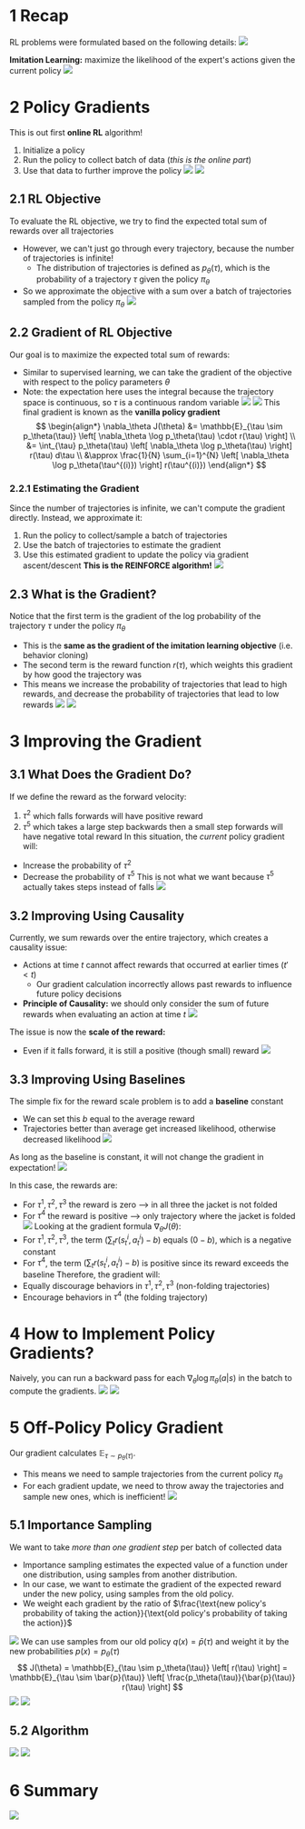 # 1 Recap
RL problems were formulated based on the following details:
![](../../attachments/Pasted%20image%2020250410135832.png)

**Imitation Learning:** maximize the likelihood of the expert's actions given the current policy
![](../../attachments/Pasted%20image%2020250410135902.png)

# 2 Policy Gradients
This is out first **online RL** algorithm!
1. Initialize a policy
2. Run the policy to collect batch of data (*this is the online part*)
3. Use that data to further improve the policy
![](../../attachments/Pasted%20image%2020250410140007.png)
![](../../attachments/Pasted%20image%2020250410205301.png)

## 2.1 RL Objective
To evaluate the RL objective, we try to find the expected total sum of rewards over all trajectories
* However, we can't just go through every trajectory, because the number of trajectories is infinite!
	* The distribution of trajectories is defined as $p_\theta(\tau)$, which is the probability of a trajectory $\tau$ given the policy $\pi_\theta$
* So we approximate the objective with a sum over a batch of trajectories sampled from the policy $\pi_\theta$
![](../../attachments/Pasted%20image%2020250410140440.png)

## 2.2 Gradient of RL Objective
Our goal is to maximize the expected total sum of rewards:
* Similar to supervised learning, we can take the gradient of the objective with respect to the policy parameters $\theta$
* Note: the expectation here uses the integral because the trajectory space is continuous, so $\tau$ is a continuous random variable
![](../../attachments/Pasted%20image%2020250410140952.png)
![](../../attachments/Pasted%20image%2020250410141001.png)
This final gradient is known as the **vanilla policy gradient**
$$
\begin{align*}
\nabla_\theta J(\theta) &= \mathbb{E}_{\tau \sim p_\theta(\tau)} \left[ \nabla_\theta \log p_\theta(\tau) \cdot r(\tau) \right] \\
&= \int_{\tau} p_\theta(\tau) \left[ \nabla_\theta \log p_\theta(\tau) \right] r(\tau) d\tau \\
&\approx \frac{1}{N} \sum_{i=1}^{N} \left[ \nabla_\theta \log p_\theta(\tau^{(i)}) \right] r(\tau^{(i)})
\end{align*}
$$

### 2.2.1 Estimating the Gradient
Since the number of trajectories is infinite, we can't compute the gradient directly.
Instead, we approximate it:
1. Run the policy to collect/sample a batch of trajectories
2. Use the batch of trajectories to estimate the gradient
3. Use this estimated gradient to update the policy via gradient ascent/descent
**This is the REINFORCE algorithm!**
![](../../attachments/Pasted%20image%2020250410141120.png)

## 2.3 What is the Gradient?
Notice that the first term is the gradient of the log probability of the trajectory $\tau$ under the policy $\pi_\theta$
* This is the **same as the gradient of the imitation learning objective** (i.e. behavior cloning)
* The second term is the reward function $r(\tau)$, which weights this gradient by how good the trajectory was
* This means we increase the probability of trajectories that lead to high rewards, and decrease the probability of trajectories that lead to low rewards
![](../../attachments/Pasted%20image%2020250410141842.png)
![](../../attachments/Pasted%20image%2020250410141848.png)

# 3 Improving the Gradient
## 3.1 What Does the Gradient Do?
If we define the reward as the forward velocity:
1. $\tau^2$ which falls forwards will have positive reward
2. $\tau^5$ which takes a large step backwards then a small step forwards will have negative total reward
In this situation, the *current* policy gradient will:
* Increase the probability of $\tau^2$
* Decrease the probability of $\tau^5$
This is not what we want because $\tau^5$ actually takes steps instead of falls
![](../../attachments/Pasted%20image%2020250410142242.png)

## 3.2 Improving Using Causality
Currently, we sum rewards over the entire trajectory, which creates a causality issue:
* Actions at time $t$ cannot affect rewards that occurred at earlier times ($t' < t$)
	* Our gradient calculation incorrectly allows past rewards to influence future policy decisions
* **Principle of Causality:** we should only consider the sum of future rewards when evaluating an action at time $t$
![](../../attachments/Pasted%20image%2020250410143322.png)

The issue is now the **scale of the reward:**
* Even if it falls forward, it is still a positive (though small) reward
![](../../attachments/Pasted%20image%2020250410143213.png)

## 3.3 Improving Using Baselines
The simple fix for the reward scale problem is to add a **baseline** constant
* We can set this $b$ equal to the average reward
* Trajectories better than average get increased likelihood, otherwise decreased likelihood
![](../../attachments/Pasted%20image%2020250410143340.png)

As long as the baseline is constant, it will not change the gradient in expectation!
![](../../attachments/Pasted%20image%2020250410143347.png)

In this case, the rewards are:
* For $\tau^1, \tau^2, \tau^3$ the reward is zero ⟶ in all three the jacket is not folded
* For $\tau^4$ the reward is positive ⟶ only trajectory where the jacket is folded
![](../../attachments/Pasted%20image%2020250410143458.png)
Looking at the gradient formula $\nabla_\theta J(\theta)$:
* For $\tau^1, \tau^2, \tau^3$, the term $(\sum_t r(s_t^i,a_t^i) - b)$ equals $(0 - b)$, which is a negative constant
* For $\tau^4$, the term $(\sum_t r(s_t^i,a_t^i) - b)$ is positive since its reward exceeds the baseline
Therefore, the gradient will:
* Equally discourage behaviors in $\tau^1, \tau^2, \tau^3$ (non-folding trajectories)
* Encourage behaviors in $\tau^4$ (the folding trajectory)

# 4 How to Implement Policy Gradients?
Naively, you can run a backward pass for each $\nabla_\theta \log \pi_\theta(a|s)$ in the batch to compute the gradients.
![](../../attachments/Pasted%20image%2020250410205107.png)
![](../../attachments/Pasted%20image%2020250410205148.png)

# 5 Off-Policy Policy Gradient
Our gradient calculates $\mathbb{E}_{\tau \sim p_\theta(\tau)}$.
* This means we need to sample trajectories from the current policy $\pi_\theta$
* For each gradient update, we need to throw away the trajectories and sample new ones, which is inefficient!
![](../../attachments/Pasted%20image%2020250410205444.png)

## 5.1 Importance Sampling
We want to take *more than one gradient step* per batch of collected data
* Importance sampling estimates the expected value of a function under one distribution, using samples from another distribution.
* In our case, we want to estimate the gradient of the expected reward under the new policy, using samples from the old policy.
* We weight each gradient by the ratio of $\frac{\text{new policy's probability of taking the action}}{\text{old policy's probability of taking the action}}$

![](../../attachments/Pasted%20image%2020250410205459.png)
We can use samples from our old policy $q(x) = \bar{p}(\tau)$ and weight it by the new probabilities $p(x) = p_\theta(\tau)$
$$
J(\theta) = \mathbb{E}_{\tau \sim p_\theta(\tau)} \left[ r(\tau) \right] = \mathbb{E}_{\tau \sim \bar{p}(\tau)} \left[ \frac{p_\theta(\tau)}{\bar{p}(\tau)} r(\tau) \right]
$$
![](../../attachments/Pasted%20image%2020250410210508.png)
![](../../attachments/Pasted%20image%2020250410210500.png)

## 5.2 Algorithm
![](../../attachments/Pasted%20image%2020250410210653.png)
![](../../attachments/Pasted%20image%2020250410210631.png)

# 6 Summary
![](../../attachments/Pasted%20image%2020250410210707.png)
